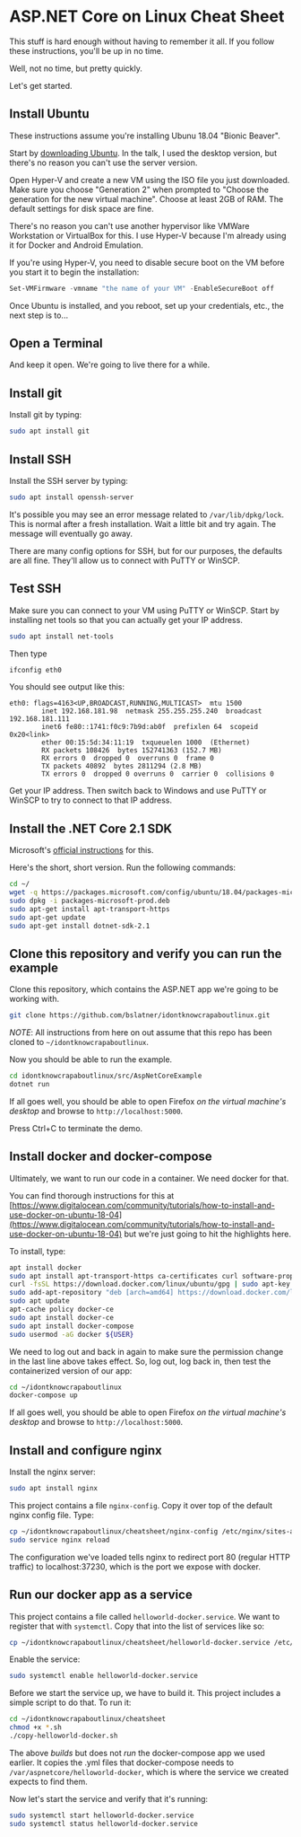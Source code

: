 # ASP.NET Core on Linux Cheat Sheet

This stuff is hard enough without having to remember it all. If you follow these instructions, you'll be up in no time.

Well, not no time, but pretty quickly. 

Let's get started.

## Install Ubuntu

These instructions assume you're installing Ubunu 18.04 "Bionic Beaver".

Start by [downloading Ubuntu](https://www.ubuntu.com/download). In the talk, I used the
desktop version, but there's no reason you can't use the server version.

Open Hyper-V and create a new VM using the ISO file you just downloaded. Make sure you choose
"Generation 2" when prompted to "Choose the generation for the new virtual machine". Choose
at least 2GB of RAM. The default settings for disk space are fine.

There's no reason you can't use another hypervisor like VMWare Workstation or VirtualBox for
this. I use Hyper-V because I'm already using it for Docker and Android Emulation.

If you're using Hyper-V, you need to disable secure boot on the VM before you start it to
begin the installation:

```powershell
Set-VMFirmware -vmname "the name of your VM" -EnableSecureBoot off
```
Once Ubuntu is installed, and you reboot, set up your credentials, etc., the next
step is to...

## Open a Terminal

And keep it open. We're going to live there for a while.

## Install git

Install git by typing:

```bash
sudo apt install git
```

## Install SSH

Install the SSH server by typing:

```bash
sudo apt install openssh-server
```

It's possible you may see an error message related to `/var/lib/dpkg/lock`. This is normal
after a fresh installation. Wait a little bit and try again. The message will eventually
go away.

There are many config options for SSH, but for our purposes, the defaults are all
fine. They'll allow us to connect with PuTTY or WinSCP.

## Test SSH

Make sure you can connect to your VM using PuTTY or WinSCP. Start by installing net tools
so that you can actually get your IP address.

```bash
sudo apt install net-tools
```

Then type

```bash
ifconfig eth0
```

You should see output like this:

```
eth0: flags=4163<UP,BROADCAST,RUNNING,MULTICAST>  mtu 1500
        inet 192.168.181.98  netmask 255.255.255.240  broadcast 192.168.181.111
        inet6 fe80::1741:f0c9:7b9d:ab0f  prefixlen 64  scopeid 0x20<link>
        ether 00:15:5d:34:11:19  txqueuelen 1000  (Ethernet)
        RX packets 108426  bytes 152741363 (152.7 MB)
        RX errors 0  dropped 0  overruns 0  frame 0
        TX packets 40892  bytes 2811294 (2.8 MB)
        TX errors 0  dropped 0 overruns 0  carrier 0  collisions 0
```

Get your IP address. Then switch back to Windows and use PuTTY or WinSCP to try to connect
to that IP address.

## Install the .NET Core 2.1 SDK

Microsoft's [official instructions](https://www.microsoft.com/net/download/linux-package-manager/ubuntu18-04/sdk-current) for this.

Here's the short, short version. Run the following commands:

```bash
cd ~/
wget -q https://packages.microsoft.com/config/ubuntu/18.04/packages-microsoft-prod.deb
sudo dpkg -i packages-microsoft-prod.deb
sudo apt-get install apt-transport-https
sudo apt-get update
sudo apt-get install dotnet-sdk-2.1
```

## Clone this repository and verify you can run the example

Clone this repository, which contains the ASP.NET app we're going to be working with.

```bash
git clone https://github.com/bslatner/idontknowcrapaboutlinux.git
```

*NOTE*: All instructions from here on out assume that this repo has been cloned to
`~/idontknowcrapaboutlinux`.

Now you should be able to run the example.

```bash
cd idontknowcrapaboutlinux/src/AspNetCoreExample
dotnet run
```

If all goes well, you should be able to open Firefox *on the virtual machine's desktop*
and browse to `http://localhost:5000`.

Press Ctrl+C to terminate the demo.

## Install docker and docker-compose

Ultimately, we want to run our code in a container. We need docker for that. 

You can find thorough instructions for this at [https://www.digitalocean.com/community/tutorials/how-to-install-and-use-docker-on-ubuntu-18-04](https://www.digitalocean.com/community/tutorials/how-to-install-and-use-docker-on-ubuntu-18-04) but we're just going to hit the highlights here.

To install, type:

```bash
apt install docker
sudo apt install apt-transport-https ca-certificates curl software-properties-common
curl -fsSL https://download.docker.com/linux/ubuntu/gpg | sudo apt-key add -
sudo add-apt-repository "deb [arch=amd64] https://download.docker.com/linux/ubuntu bionic stable"
sudo apt update
apt-cache policy docker-ce
sudo apt install docker-ce
sudo apt install docker-compose
sudo usermod -aG docker ${USER}
```

We need to log out and back in again to make sure the permission change in the last
line above takes effect. So, log out, log back in, then test the containerized version of our app:

```bash
cd ~/idontknowcrapaboutlinux
docker-compose up
```

If all goes well, you should be able to open Firefox *on the virtual machine's desktop*
and browse to `http://localhost:5000`.

## Install and configure nginx

Install the nginx server:

```bash
sudo apt install nginx
```

This project contains a file `nginx-config`. Copy it over top of the default
nginx config file. Type:

```bash
cp ~/idontknowcrapaboutlinux/cheatsheet/nginx-config /etc/nginx/sites-available/default
sudo service nginx reload
```

The configuration we've loaded tells nginx to redirect port 80 (regular HTTP traffic) 
to localhost:37230, which is the port we expose with docker.

## Run our docker app as a service

This project contains a file called `helloworld-docker.service`. We want to register
that with `systemctl`. Copy that into the list of services like so:

```bash
cp ~/idontknowcrapaboutlinux/cheatsheet/helloworld-docker.service /etc/systemd/system
```

Enable the service:

```bash
sudo systemctl enable helloworld-docker.service
```

Before we start the service up, we have to build it. This project includes a simple script to do that. To run it:

```bash
cd ~/idontknowcrapaboutlinux/cheatsheet
chmod +x *.sh
./copy-helloworld-docker.sh
```

The above *builds* but does not *run* the docker-compose app we used earlier. It copies
the .yml files that docker-compose needs to `/var/aspnetcore/helloworld-docker`, which
is where the service we created expects to find them.

Now let's start the service and verify that it's running:

```bash
sudo systemctl start helloworld-docker.service
sudo systemctl status helloworld-docker.service
```